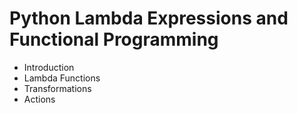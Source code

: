 # Python Lambda Expressions and Functional Programming

* Introduction
* Lambda Functions
* Transformations 
* Actions

